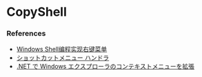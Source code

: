 # CopyShell

### References
+ [Windows Shell编程实现右键菜单](https://blog.csdn.net/zaishaoyi/article/details/38475553)
+ [ショットカットメニュー ハンドラ](http://eternalwindows.jp/shell/shellex/shellex08.html)
+ [.NET で Windows エクスプローラのコンテキストメニューを拡張](https://qiita.com/tinymouse/items/26c1bfa0d2a6a2116cff)